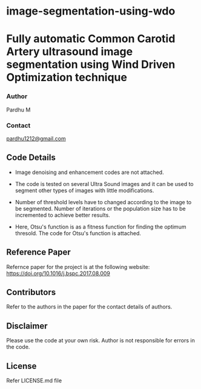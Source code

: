 # image-segmentation-using-wdo
Fully automatic Common Carotid Artery ultrasound image segmentation using Wind Driven Optimization technique
=============

### Author
Pardhu M

### Contact
pardhu1212@gmail.com

## Code Details

- Image denoising and enhancement codes are not attached. 

- The code is tested on several Ultra Sound images and it can be used to segment other types of images with little modifications.

- Number of threshold levels have to changed according to the image to be segmented. Number of iterations or the population size has to be incremented to achieve better results.

- Here, Otsu's function is as a fitness function for finding the optimum thresold. The code for Otsu's function is attached.

## Reference Paper

Refernce paper for the project is at the following website: https://doi.org/10.1016/j.bspc.2017.08.009

## Contributors

Refer to the authors in the paper for the contact details of authors.

## Disclaimer 

Please use the code at your own risk. Author is not responsible for errors in the code.

## License

Refer LICENSE.md file
